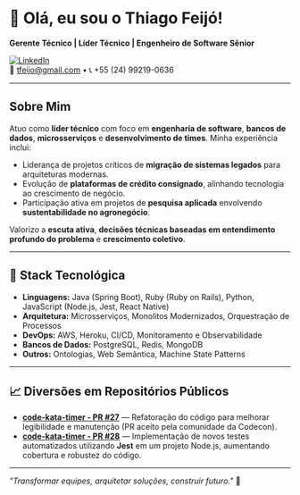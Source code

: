 # 👋 Olá, eu sou o Thiago Feijó!

**Gerente Técnico | Líder Técnico | Engenheiro de Software Sênior**

[![LinkedIn](https://img.shields.io/badge/-Thiago%20Feijó-blue?style=flat-square&logo=Linkedin&logoColor=white&link=https://www.linkedin.com/in/tfeijo/)](https://www.linkedin.com/in/tfeijo/)  
📧 tfeijo@gmail.com • 📞 +55 (24) 99219-0636

---

## Sobre Mim

Atuo como **líder técnico** com foco em **engenharia de software**, **bancos de dados**, **microsserviços** e **desenvolvimento de times**. Minha experiência inclui:

- Liderança de projetos críticos de **migração de sistemas legados** para arquiteturas modernas.
- Evolução de **plataformas de crédito consignado**, alinhando tecnologia ao crescimento de negócio.
- Participação ativa em projetos de **pesquisa aplicada** envolvendo **sustentabilidade no agronegócio**.

Valorizo a **escuta ativa**, **decisões técnicas baseadas em entendimento profundo do problema** e **crescimento coletivo**.

---

## 🔧 Stack Tecnológica

- **Linguagens:** Java (Spring Boot), Ruby (Ruby on Rails), Python, JavaScript (Node.js, Jest, React Native)
- **Arquitetura:** Microsserviços, Monolitos Modernizados, Orquestração de Processos
- **DevOps:** AWS, Heroku, CI/CD, Monitoramento e Observabilidade
- **Bancos de Dados:** PostgreSQL, Redis, MongoDB
- **Outros:** Ontologias, Web Semântica, Machine State Patterns

---

## 📈 Diversões em Repositórios Públicos

- **[code-kata-timer - PR #27](https://github.com/codecon-dev/code-kata-timer/pull/27)** — Refatoração do código para melhorar legibilidade e manutenção (PR aceito pela comunidade da Codecon).
- **[code-kata-timer - PR #28](https://github.com/codecon-dev/code-kata-timer/pull/28)** — Implementação de novos testes automatizados utilizando **Jest** em um projeto Node.js, aumentando cobertura e robustez do código.

---

_"Transformar equipes, arquitetar soluções, construir futuro."_ 🚀
